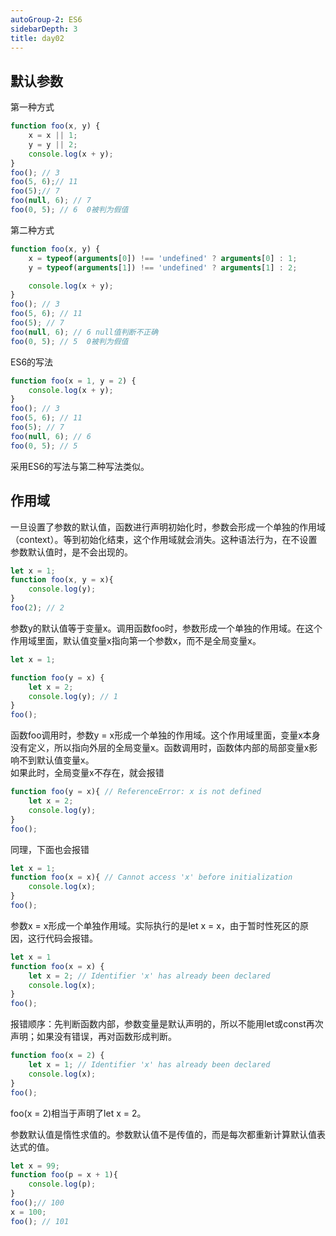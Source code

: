 ```yaml
---
autoGroup-2: ES6
sidebarDepth: 3
title: day02
---
```


## 默认参数
第一种方式
```js
function foo(x, y) {
    x = x || 1;
    y = y || 2;
    console.log(x + y);
}
foo(); // 3
foo(5, 6);// 11
foo(5);// 7 
foo(null, 6); // 7
foo(0, 5); // 6  0被判为假值
```
第二种方式
```js
function foo(x, y) {
    x = typeof(arguments[0]) !== 'undefined' ? arguments[0] : 1;
    y = typeof(arguments[1]) !== 'undefined' ? arguments[1] : 2;

    console.log(x + y);
}
foo(); // 3
foo(5, 6); // 11
foo(5); // 7 
foo(null, 6); // 6 null值判断不正确
foo(0, 5); // 5  0被判为假值
```
ES6的写法
```js
function foo(x = 1, y = 2) {
    console.log(x + y);
}
foo(); // 3
foo(5, 6); // 11
foo(5); // 7 
foo(null, 6); // 6 
foo(0, 5); // 5  
```
采用ES6的写法与第二种写法类似。

## 作用域
一旦设置了参数的默认值，函数进行声明初始化时，参数会形成一个单独的作用域（context）。等到初始化结束，这个作用域就会消失。这种语法行为，在不设置参数默认值时，是不会出现的。
   
```js
let x = 1;
function foo(x, y = x){
    console.log(y);
}
foo(2); // 2
```
参数y的默认值等于变量x。调用函数foo时，参数形成一个单独的作用域。在这个作用域里面，默认值变量x指向第一个参数x，而不是全局变量x。

```js
let x = 1;

function foo(y = x) {
    let x = 2;
    console.log(y); // 1
}
foo();
```
函数foo调用时，参数y = x形成一个单独的作用域。这个作用域里面，变量x本身没有定义，所以指向外层的全局变量x。函数调用时，函数体内部的局部变量x影响不到默认值变量x。    
如果此时，全局变量x不存在，就会报错
```js
function foo(y = x){ // ReferenceError: x is not defined
    let x = 2;
    console.log(y);
}
foo(); 
```
同理，下面也会报错
```js
let x = 1;
function foo(x = x){ // Cannot access 'x' before initialization
    console.log(x);
}
foo();
```
参数x = x形成一个单独作用域。实际执行的是let x = x，由于暂时性死区的原因，这行代码会报错。
```js
let x = 1
function foo(x = x) {
    let x = 2; // Identifier 'x' has already been declared
    console.log(x);
}
foo();
```
报错顺序：先判断函数内部，参数变量是默认声明的，所以不能用let或const再次声明；如果没有错误，再对函数形成判断。
```js
function foo(x = 2) {
    let x = 1; // Identifier 'x' has already been declared
    console.log(x);
}
foo();
```
foo(x = 2)相当于声明了let x = 2。

参数默认值是惰性求值的。参数默认值不是传值的，而是每次都重新计算默认值表达式的值。
```js
let x = 99;
function foo(p = x + 1){
    console.log(p);
}
foo();// 100
x = 100;
foo(); // 101
```


